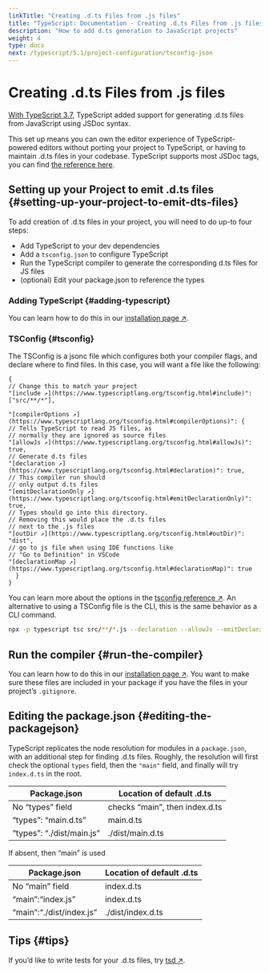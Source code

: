 ```yaml
---
linkTitle: "Creating .d.ts Files from .js files"
title: "TypeScript: Documentation - Creating .d.ts Files from .js files"
description: "How to add d.ts generation to JavaScript projects"
weight: 4
type: docs
next: /typescript/5.1/project-configuration/tsconfig-json
---
```


# Creating .d.ts Files from .js files

[With TypeScript 3.7](/typescript/5.1/whats-new/typescript-3-7#--declaration-and---allowjs),
TypeScript added support for generating .d.ts files from JavaScript using JSDoc syntax.

This set up means you can own the editor experience of TypeScript-powered editors without porting your project to TypeScript, or having to maintain .d.ts files in your codebase.
TypeScript supports most JSDoc tags, you can find [the reference here](/typescript/5.1/javascript/type-checking-javascript-files#supported-jsdoc).

## Setting up your Project to emit .d.ts files {#setting-up-your-project-to-emit-dts-files}

To add creation of .d.ts files in your project, you will need to do up-to four steps:

- Add TypeScript to your dev dependencies
- Add a `tsconfig.json` to configure TypeScript
- Run the TypeScript compiler to generate the corresponding d.ts files for JS files
- (optional) Edit your package.json to reference the types

### Adding TypeScript {#adding-typescript}

You can learn how to do this in our [installation page ↗](https://www.typescriptlang.org/download).

### TSConfig {#tsconfig}

The TSConfig is a jsonc file which configures both your compiler flags, and declare where to find files.
In this case, you will want a file like the following:

```
{
// Change this to match your project
"[include ↗](https://www.typescriptlang.org/tsconfig.html#include)": ["src/**/*"],

"[compilerOptions ↗](https://www.typescriptlang.org/tsconfig.html#compilerOptions)": {
// Tells TypeScript to read JS files, as
// normally they are ignored as source files
"[allowJs ↗](https://www.typescriptlang.org/tsconfig.html#allowJs)": true,
// Generate d.ts files
"[declaration ↗](https://www.typescriptlang.org/tsconfig.html#declaration)": true,
// This compiler run should
// only output d.ts files
"[emitDeclarationOnly ↗](https://www.typescriptlang.org/tsconfig.html#emitDeclarationOnly)": true,
// Types should go into this directory.
// Removing this would place the .d.ts files
// next to the .js files
"[outDir ↗](https://www.typescriptlang.org/tsconfig.html#outDir)": "dist",
// go to js file when using IDE functions like
// "Go to Definition" in VSCode
"[declarationMap ↗](https://www.typescriptlang.org/tsconfig.html#declarationMap)": true
  }
}
```

You can learn more about the options in the [tsconfig reference ↗](https://www.typescriptlang.org/tsconfig.html).
An alternative to using a TSConfig file is the CLI, this is the same behavior as a CLI command.

```sh
npx -p typescript tsc src/**/*.js --declaration --allowJs --emitDeclarationOnly --outDir types
```

## Run the compiler {#run-the-compiler}

You can learn how to do this in our [installation page ↗](https://www.typescriptlang.org/download).
You want to make sure these files are included in your package if you have the files in your project’s `.gitignore`.

## Editing the package.json {#editing-the-packagejson}

TypeScript replicates the node resolution for modules in a `package.json`, with an additional step for finding .d.ts files.
Roughly, the resolution will first check the optional `types` field, then the `"main"` field, and finally will try `index.d.ts` in the root.

|Package.json|Location of default .d.ts|
|---|---|
|No “types” field|checks “main”, then index.d.ts|
|“types”: “main.d.ts”|main.d.ts|
|“types”: “./dist/main.js”|./dist/main.d.ts|


If absent, then “main” is used

|Package.json|Location of default .d.ts|
|---|---|
|No “main” field|index.d.ts|
|“main”:“index.js”|index.d.ts|
|“main”:“./dist/index.js”|./dist/index.d.ts|


## Tips {#tips}

If you’d like to write tests for your .d.ts files, try [tsd ↗](https://github.com/SamVerschueren/tsd).
